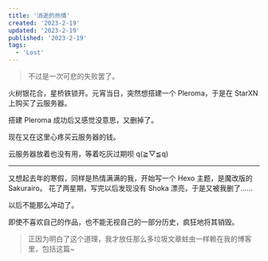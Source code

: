 ```yaml
---
title: '消逝的热情'
created: '2023-2-19'
updated: '2023-2-19'
published: '2023-2-19'
tags:
  - 'Lost'
---
```


> 不过是一次可悲的失败罢了。

火树银花合，星桥铁锁开。元宵当日，突然想搭建一个 Pleroma，于是在 StarXN 上购买了云服务器。

搭建 Pleroma 成功后又感觉没意思，又删掉了。

现在又在这里心疼买云服务器的钱。

云服务器放着也没有用，等着吃灰过期呗 q(≧▽≦q)

---

又想起去年的寒假，同样是热情满满的我，开始写一个 Hexo 主题，是魔改版的 Sakurairo。
花了两星期，写完以后发现没有 Shoka 漂亮，于是又被我删了......

以后不能那么冲动了。

即使不喜欢自己的作品，也不能无视自己的一部分历史，疯狂地将其销毁。

> 正因为明白了这个道理，我才放任那么多垃圾文章蛀虫一样赖在我的博客里，包括这篇~
